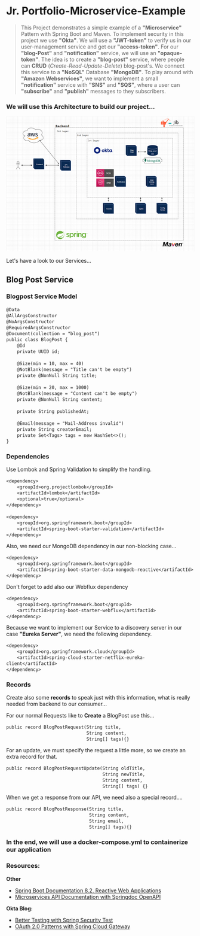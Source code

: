 # Jr. Portfolio-Microservice-Example

> This Project demonstrates a simple example of a **"Microservice"** Pattern with Spring Boot and Maven.
> To implement security in this project we use **"Okta"**. We will use a **"JWT-token"** to verify us in our
> user-management service and get our **"access-token"**. For our **"blog-Post"** and **"notification"** service,
> we will use an **"opaque-token"**. The idea is to create a **"blog-post"** service, 
> where people can **CRUD** (*Create-Read-Update-Delete*) blog-post's. We connect this service to a **"NoSQL"** 
> Database **"MongoDB"**. To play around with **"Amazon Webservices"**, we want to implement a small 
> **"notification"** service with **"SNS"** and **"SQS"**, where a user can **"subscribe"** and **"publish"** messages 
> to they subscribers.

### We will use this Architecture to build our project...

![Shows a Microservice Architecture](assets/images/Architecture_small.png)


Let's have a look to our Services...

## Blog Post Service

### Blogpost Service Model
    @Data
    @AllArgsConstructor
    @NoArgsConstructor
    @RequiredArgsConstructor
    @Document(collection = "blog_post")
    public class BlogPost {
        @Id
        private UUID id;
    
        @Size(min = 10, max = 40)
        @NotBlank(message = "Title can't be empty")
        private @NonNull String title;
    
        @Size(min = 20, max = 1000)
        @NotBlank(message = "Content can't be empty")
        private @NonNull String content;
    
        private String publishedAt;
    
        @Email(message = "Mail-Address invalid")
        private String creatorEmail;
        private Set<Tags> tags = new HashSet<>();
    }

### Dependencies 

Use Lombok and Spring Validation to simplify the handling.

    <dependency>
        <groupId>org.projectlombok</groupId>
        <artifactId>lombok</artifactId>
        <optional>true</optional>
    </dependency>

    <dependency>
        <groupId>org.springframework.boot</groupId>
        <artifactId>spring-boot-starter-validation</artifactId>
    </dependency>

Also, we need our MongoDB dependency in our non-blocking case...

    <dependency>
        <groupId>org.springframework.boot</groupId>
        <artifactId>spring-boot-starter-data-mongodb-reactive</artifactId>
    </dependency>

Don't forget to add also our Webflux dependency

    <dependency>
        <groupId>org.springframework.boot</groupId>
        <artifactId>spring-boot-starter-webflux</artifactId>
    </dependency>

Because we want to implement our Service to a discovery server in our case **"Eureka Server"**, 
we need the following dependency.

    <dependency>
        <groupId>org.springframework.cloud</groupId>
        <artifactId>spring-cloud-starter-netflix-eureka-client</artifactId>
    </dependency>

### Records
Create also some **records** to speak just with this information, what is really needed from backend to our consumer...

For our normal Requests like to **Create** a BlogPost use this...

    public record BlogPostRequest(String title,
                                  String content,
                                  String[] tags){}

For an update, we must specify the request a little more, so we create an extra record for that.

    public record BlogPostRequestUpdate(String oldTitle,
                                        String newTitle,
                                        String content,
                                        String[] tags) {}

When we get a response from our API, we need also a special record....

    public record BlogPostResponse(String title,
                                   String content,
                                   String email,
                                   String[] tags){}

### In the end, we will use a docker-compose.yml to containerize our application


### Resources:

**Other**
+ [Spring Boot Documentation 8.2. Reactive Web Applications](https://docs.spring.io/spring-boot/docs/current/reference/htmlsingle/#web.reactive)
+ [Microservices API Documentation with Springdoc OpenAPI](https://piotrminkowski.com/2020/02/20/microservices-api-documentation-with-springdoc-openapi/)

**Okta Blog:**
+ [Better Testing with Spring Security Test](https://developer.okta.com/blog/2021/05/19/spring-security-testing)
+ [OAuth 2.0 Patterns with Spring Cloud Gateway](https://developer.okta.com/blog/2020/08/14/spring-gateway-patterns)